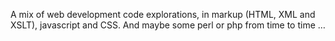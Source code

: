 A mix of web development code explorations, in markup (HTML, XML and XSLT), javascript and CSS. And maybe some perl or php from time to time …